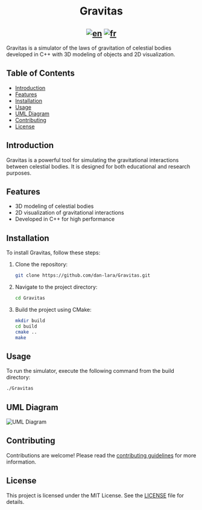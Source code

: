 <div align="center">

<h1>Gravitas</h1>

[![en](https://img.shields.io/badge/lang-en-red.svg)](https://github.com/dan-lara/Gravitas/blob/master/README.md)
[![fr](https://img.shields.io/badge/lang-fr-green.svg)](https://github.com/dan-lara/Gravitas/blob/master/README.fr.md)
---

</div>

Gravitas is a simulator of the laws of gravitation of celestial bodies developed in C++ with 3D modeling of objects and 2D visualization.

## Table of Contents
- [Introduction](#introduction)
- [Features](#features)
- [Installation](#installation)
- [Usage](#usage)
- [UML Diagram](#uml-diagram)
- [Contributing](#contributing)
- [License](#license)

## Introduction
Gravitas is a powerful tool for simulating the gravitational interactions between celestial bodies. It is designed for both educational and research purposes.

## Features
- 3D modeling of celestial bodies
- 2D visualization of gravitational interactions
- Developed in C++ for high performance

## Installation
To install Gravitas, follow these steps:
1. Clone the repository:
    ```sh
    git clone https://github.com/dan-lara/Gravitas.git
    ```
2. Navigate to the project directory:
    ```sh
    cd Gravitas
    ```
3. Build the project using CMake:
    ```sh
    mkdir build
    cd build
    cmake ..
    make
    ```

## Usage
To run the simulator, execute the following command from the build directory:
```sh
./Gravitas
```

## UML Diagram
![UML Diagram](path/to/uml-diagram.png)

## Contributing
Contributions are welcome! Please read the [contributing guidelines](CONTRIBUTING.md) for more information.

## License
This project is licensed under the MIT License. See the [LICENSE](LICENSE) file for details.